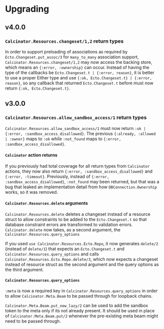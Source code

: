 # Upgrading

## v4.0.0

### `Calcinator.Resources.changeset/1,2` return types

In order to support preloading of associations as required by `Ecto.Changeset.put_assoc/3` for `many_to_many` association support, `Calcinator.Resources.changeset/1,2` may now access the backing store, which means an `{:error, :ownership}` can occur.  Instead of having the type of the callbacks be `Ecto.Changeset.t | {:error, reason}`, it is better to use a proper Either type and use `{:ok, Ecto.Changeset.t} | {:error, reason}`, so any callback that returned `Ecto.Changeset.t` before must now return `{:ok, Ecto.Changeset.t}`.

## v3.0.0

### `Calcinator.Resources.allow_sandbox_access/1` return types

`Calcinator.Resources.allow_sandbox_access/1` must now return `:ok | {:error, :sandbox_access_disallowed}`.  The previous `{:already, :allowed | :owner}` maps to `:ok` while `:not_found` maps to `{:error, :sandbox_access_disallowed}`.

#### `Calcinator` action returns

If you previously had total coverage for all return types from `Calcinator` actions, they now also return `{:error, :sandbox_access_disallowed}` and `{:error, :timeout}`.  Previously, instead of `{:error, :sandbox_access_disallowed}`, `:not_found` may been returned, but that was a bug that leaked an implementation detail from how `DBConnection.Ownership` works, so it was removed.

#### `Calcinator.Resources.delete` arguments

`Calcinator.Resources.delete` deletes a changeset instead of a resource struct to allow constraints to be added to the `Ecto.Changeset.t` so that database constraint errors are transformed to validation errors.  `Calcinator.delete` now takes, as a second argument, the `Calcinator.Resources.query_options`

If you used `use Calcinator.Resources.Ecto.Repo`, it now generates `delete/2` (instead of `delete/1`) that expects an `Ecto.Changeset.t` and `Calcinator.Resources.query_options` and calls `Calcinator.Resources.Ecto.Repo.delete/3`, which now expects a changeset instead of resource struct as the second argument and the query options as the third argument.

#### `Calcinator.Resources.query_options`

`:meta` is now a required key in `Calcinator.Resources.query_options` in order to allow `Calcinator.Meta.Beam` to be passed through for loopback chains.

`Calcinator.Meta.Beam.put_new_lazy/2` can be used to add the sandbox token to the meta only if its not already present.  It should be used in place of `Calcinator.Meta.Beam.put/2` whenever the pre-existing meta beam might need to be passed through.

